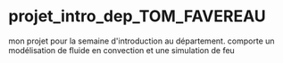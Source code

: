 # projet_intro_dep_TOM_FAVEREAU
mon projet pour la semaine d'introduction au département. comporte un modélisation de fluide en convection et une simulation de feu
